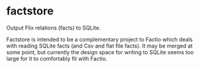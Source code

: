 # factstore

Output Flix relations (facts) to SQLite.

Factstore is intended to be a complementary project to Factio which deals
with reading SQLite facts (and Csv and flat file facts). It may be merged
at some point, but currently the design space for writing to SQLite seems
too large for it to comfortably fit with Factio.
